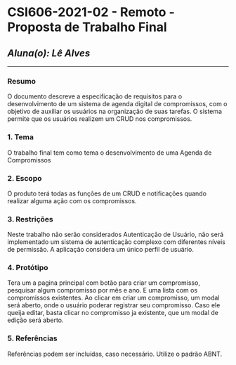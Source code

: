 # **CSI606-2021-02 - Remoto - Proposta de Trabalho Final**

## *Aluna(o): Lê Alves*

--------------

<!-- Descrever um resumo sobre o trabalho. -->

### Resumo

  O documento descreve a especificação de requisitos para o desenvolvimento de um sistema de agenda digital de compromissos, com o objetivo de auxiliar os usuários na organização de suas tarefas. O sistema permite que os usuários realizem um CRUD nos compromissos. 

### 1. Tema

  O trabalho final tem como tema o desenvolvimento de uma Agenda de Compromissos

### 2. Escopo
O produto terá todas as funções de um CRUD e notificações quando realizar alguma ação com os compromissos. 

### 3. Restrições

  Neste trabalho não serão considerados Autenticação de Usuário, não será implementado um sistema de autenticação complexo com diferentes níveis de permissão. A aplicação considera um único perfil de usuário.

### 4. Protótipo

  Tera um a pagina principal com botão para criar um compromisso, pesquisar algum compromisso por mês e ano. E uma lista com os compromissos existentes. 
  Ao clicar em criar um compromisso, um modal será aberto, onde o usuário poderar registrar seu compromisso. Caso ele queija editar, basta clicar no compromisso ja existente, que um modal de edição será aberto. 

### 5. Referências

  Referências podem ser incluídas, caso necessário. Utilize o padrão ABNT.
